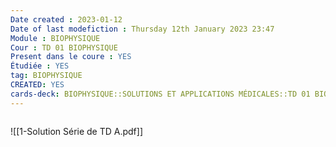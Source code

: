 ```yaml
---
Date created : 2023-01-12
Date of last modefiction : Thursday 12th January 2023 23:47
Module : BIOPHYSIQUE
Cour : TD 01 BIOPHYSIQUE 
Present dans le coure : YES
Étudiée : YES
tag: BIOPHYSIQUE 
CREATED: YES
cards-deck: BIOPHYSIQUE::SOLUTIONS ET APPLICATIONS MÉDICALES::TD 01 BIOPHYSIQUE 
---
```

```toc
```

![[1-Solution Série de TD A.pdf]]